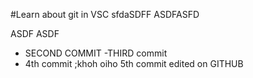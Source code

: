#Learn about git in VSC
sfdaSDFF
ASDFASFD

ASDF
ASDF
- SECOND COMMIT
-THIRD commit
 - 4th commit
 ;khoh
 oiho
 5th commit
 edited on GITHUB
 
